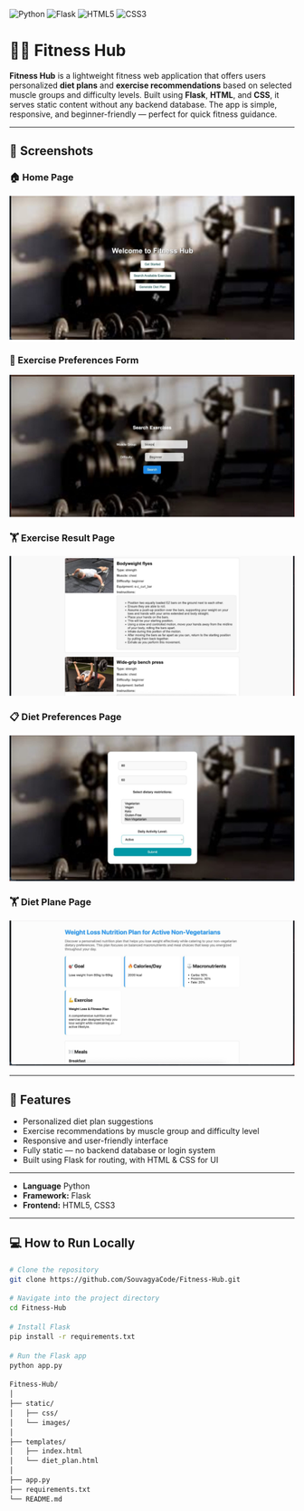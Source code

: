 ![Python](https://img.shields.io/badge/Python-3776AB?style=for-the-badge&logo=python&logoColor=white)
![Flask](https://img.shields.io/badge/Flask-000000?style=for-the-badge&logo=flask&logoColor=white)
![HTML5](https://img.shields.io/badge/HTML5-E34F26?style=for-the-badge&logo=html5&logoColor=white)
![CSS3](https://img.shields.io/badge/CSS3-1572B6?style=for-the-badge&logo=css3&logoColor=white)
# 🏋️‍♂️ Fitness Hub

**Fitness Hub** is a lightweight fitness web application that offers users personalized **diet plans** and **exercise recommendations** based on selected muscle groups and difficulty levels. Built using **Flask**, **HTML**, and **CSS**, it serves static content without any backend database. The app is simple, responsive, and beginner-friendly — perfect for quick fitness guidance.

---

## 📸 Screenshots

### 🏠 Home Page
![Home Page - Top](images/1.jpeg)

### 💪 Exercise Preferences Form
![Exercise Form](images/2.jpeg)


### 🏋️ Exercise Result Page
![Exercise Result](images/3.jpeg)


### 📋 Diet Preferences Page
![Diet Preferences Page](images/4.jpeg)


### 🏋️ Diet Plane Page
![Exercise Result](images/5.jpeg)

---

## 🚀 Features

- Personalized diet plan suggestions  
- Exercise recommendations by muscle group and difficulty level  
- Responsive and user-friendly interface  
- Fully static — no backend database or login system  
- Built using Flask for routing, with HTML & CSS for UI

---

- **Language** Python
- **Framework:** Flask
- **Frontend:** HTML5, CSS3 

---

## 💻 How to Run Locally

```bash
# Clone the repository
git clone https://github.com/SouvagyaCode/Fitness-Hub.git

# Navigate into the project directory
cd Fitness-Hub

# Install Flask
pip install -r requirements.txt

# Run the Flask app
python app.py

Fitness-Hub/
│
├── static/
│   ├── css/
│   └── images/
│
├── templates/
│   ├── index.html
│   └── diet_plan.html
│
├── app.py
├── requirements.txt
└── README.md
